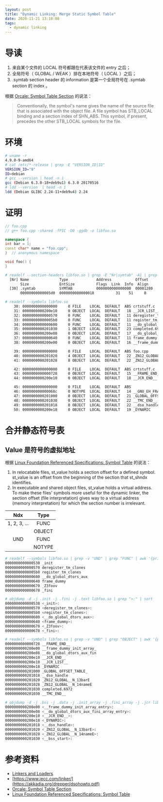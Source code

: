 ```yaml
---
layout: post
title: "Dynamic Linking: Merge Static Symbol Table"
date: 2020-11-21 13:10:08
tags:
  - dynamic linking
---
```


# 导读

1. 来自某个文件的 LOCAL 符号都跟在代表该文件的 entry 之后；
3. 全局符号（ GLOBAL / WEAK ）排在本地符号（ LOCAL ）之后；
2. .symtab section header 的 information 是第一个全局符号在 .symtab section 的 index 。

根据 [Orcale: Symbol Table Section](https://docs.oracle.com/cd/E23824_01/html/819-0690/chapter6-79797.html) 的说法：

> Conventionally, the symbol's name gives the name of the source file that is associated with the object file. A file symbol has STB\_LOCAL binding and a section index of SHN\_ABS. This symbol, if present, precedes the other STB\_LOCAL symbols for the file.

# 环境

```bash
# uname -r
4.9.0-9-amd64
# cat /etc/*-release | grep -E "VERSION_ID|ID"
VERSION_ID="9"
ID=debian
# gcc --version | head -n 1
gcc (Debian 6.3.0-18+deb9u1) 6.3.0 20170516
# ldd --version  | head -n 1
ldd (Debian GLIBC 2.24-11+deb9u4) 2.24
```

# 证明

```cpp
// foo.cpp
// g++ foo.cpp -shared -fPIC -O0 -ggdb -o libfoo.so

namespace {
int bar = 1;
const char* name = "foo.cpp";
}  // anonymous namespace

void foo() {
}
```

```bash
# readelf --section-headers libfoo.so | grep -E "Nr|symtab" -A1 | grep -v "\-\-"
  [Nr] Name              Type             Address           Offset
       Size              EntSize          Flags  Link  Info  Align
  [30] .symtab           SYMTAB           0000000000000000  00001280
       00000000000005d0  0000000000000018          31    51     8
```

```bash
# readelf --symbols libfoo.so
    30: 0000000000000000     0 FILE    LOCAL  DEFAULT  ABS crtstuff.c
    31: 0000000000200e10     0 OBJECT  LOCAL  DEFAULT   18 __JCR_LIST__
    32: 0000000000000570     0 FUNC    LOCAL  DEFAULT   11 deregister_tm_clones
    33: 00000000000005b0     0 FUNC    LOCAL  DEFAULT   11 register_tm_clones
    34: 0000000000000600     0 FUNC    LOCAL  DEFAULT   11 __do_global_dtors_aux
    35: 0000000000201030     1 OBJECT  LOCAL  DEFAULT   23 completed.6972
    36: 0000000000200e08     0 OBJECT  LOCAL  DEFAULT   17 __do_global_dtors_aux_fin
    37: 0000000000000640     0 FUNC    LOCAL  DEFAULT   11 frame_dummy
    38: 0000000000200e00     0 OBJECT  LOCAL  DEFAULT   16 __frame_dummy_init_array_

    39: 0000000000000000     0 FILE    LOCAL  DEFAULT  ABS foo.cpp
    40: 0000000000201020     4 OBJECT  LOCAL  DEFAULT   22 _ZN12_GLOBAL__N_13barE
    41: 0000000000201028     8 OBJECT  LOCAL  DEFAULT   22 _ZN12_GLOBAL__N_14nameE

    42: 0000000000000000     0 FILE    LOCAL  DEFAULT  ABS crtstuff.c
    43: 0000000000000728     0 OBJECT  LOCAL  DEFAULT   15 __FRAME_END__
    44: 0000000000200e10     0 OBJECT  LOCAL  DEFAULT   18 __JCR_END__

    45: 0000000000000000     0 FILE    LOCAL  DEFAULT  ABS
    46: 000000000000068c     0 NOTYPE  LOCAL  DEFAULT   14 __GNU_EH_FRAME_HDR
    47: 0000000000201000     0 OBJECT  LOCAL  DEFAULT   21 _GLOBAL_OFFSET_TABLE_
    48: 0000000000201030     0 OBJECT  LOCAL  DEFAULT   22 __TMC_END__
    49: 0000000000201018     0 OBJECT  LOCAL  DEFAULT   22 __dso_handle
    50: 0000000000200e18     0 OBJECT  LOCAL  DEFAULT   19 _DYNAMIC
```

# 合并静态符号表

## Value 是符号的虚拟地址

根据 [Linux Foundation Referenced Specifications: Symbol Table](https://refspecs.linuxbase.org/elf/gabi4+/ch4.symtab.html) 的说法：

1. In relocatable files, st\_value holds a section offset for a defined symbol. st\_value is an offset from the beginning of the section that st\_shndx identifies.
2. In executable and shared object files, st\_value holds a virtual address. To make these files' symbols more useful for the dynamic linker, the section offset (file interpretation) gives way to a virtual address (memory interpretation) for which the section number is irrelevant.

|     Ndx      |  Type  |
|     :-:      |  :-:   |
| 1, 2, 3, ... |  FUNC  |
|              | OBJECT |
|     UND      |  FUNC  |
|              | NOTYPE |

```bash
# readelf --symbols libfoo.so | grep -v "UND" | grep "FUNC" | awk '{print $2, $8}' | sort | uniq
0000000000000538 _init
0000000000000570 deregister_tm_clones
00000000000005b0 register_tm_clones
0000000000000600 __do_global_dtors_aux
0000000000000640 frame_dummy
0000000000000670 _Z3foov
0000000000000678 _fini
```

```bash
# objdump -d -j .init -j .fini -j .text libfoo.so | grep ">:" | sort
0000000000000538 <_init>:
0000000000000570 <deregister_tm_clones>:
00000000000005b0 <register_tm_clones>:
0000000000000600 <__do_global_dtors_aux>:
0000000000000640 <frame_dummy>:
0000000000000670 <_Z3foov>:
0000000000000678 <_fini>:
```

```bash
# readelf --symbols libfoo.so | grep -v "UND" | grep "OBJECT" | awk '{print $2, $8}' | sort
0000000000000728 __FRAME_END__
0000000000200e00 __frame_dummy_init_array_
0000000000200e08 __do_global_dtors_aux_fin
0000000000200e10 __JCR_END__
0000000000200e10 __JCR_LIST__
0000000000200e18 _DYNAMIC
0000000000201000 _GLOBAL_OFFSET_TABLE_
0000000000201018 __dso_handle
0000000000201020 _ZN12_GLOBAL__N_13barE
0000000000201028 _ZN12_GLOBAL__N_14nameE
0000000000201030 completed.6972
0000000000201030 __TMC_END__
```

```bash
# objdump -d -j .bss -j .data -j .init_array -j .fini_array -j .jcr libfoo.so -j .dynamic | grep ">:" | sort
0000000000200e00 <__frame_dummy_init_array_entry>:
0000000000200e08 <__do_global_dtors_aux_fini_array_entry>:
0000000000200e10 <__JCR_END__>:
0000000000200e18 <_DYNAMIC>:
0000000000201018 <__dso_handle>:
0000000000201020 <_ZN12_GLOBAL__N_13barE>:
0000000000201028 <_ZN12_GLOBAL__N_14nameE>:
0000000000201030 <__bss_start>:
```

# 参考资料

+ [Linkers and Loaders](https://www.iecc.com/linker/)
+ [https://www.iecc.com/linker/](https://akkadia.org/drepper/dsohowto.pdf)
+ [Orcale: Symbol Table Section](https://docs.oracle.com/cd/E23824_01/html/819-0690/chapter6-79797.html)
+ [Linux Foundation Referenced Specifications: Symbol Table](https://refspecs.linuxbase.org/elf/gabi4+/ch4.symtab.html)
